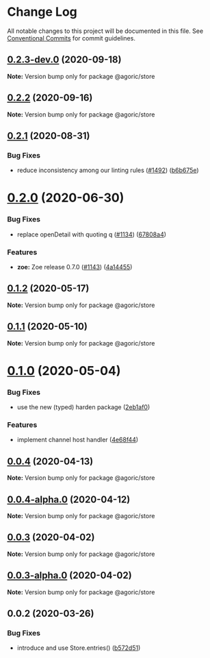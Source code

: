 # Change Log

All notable changes to this project will be documented in this file.
See [Conventional Commits](https://conventionalcommits.org) for commit guidelines.

## [0.2.3-dev.0](https://github.com/Agoric/agoric-sdk/compare/@agoric/store@0.2.2...@agoric/store@0.2.3-dev.0) (2020-09-18)

**Note:** Version bump only for package @agoric/store





## [0.2.2](https://github.com/Agoric/agoric-sdk/compare/@agoric/store@0.2.1...@agoric/store@0.2.2) (2020-09-16)

**Note:** Version bump only for package @agoric/store





## [0.2.1](https://github.com/Agoric/agoric-sdk/compare/@agoric/store@0.2.0...@agoric/store@0.2.1) (2020-08-31)


### Bug Fixes

* reduce inconsistency among our linting rules ([#1492](https://github.com/Agoric/agoric-sdk/issues/1492)) ([b6b675e](https://github.com/Agoric/agoric-sdk/commit/b6b675e2de110e2af19cad784a66220cab21dacf))





# [0.2.0](https://github.com/Agoric/agoric-sdk/compare/@agoric/store@0.1.2...@agoric/store@0.2.0) (2020-06-30)


### Bug Fixes

* replace openDetail with quoting q ([#1134](https://github.com/Agoric/agoric-sdk/issues/1134)) ([67808a4](https://github.com/Agoric/agoric-sdk/commit/67808a4df515630ef7dc77c59054382f626ece96))


### Features

* **zoe:** Zoe release 0.7.0 ([#1143](https://github.com/Agoric/agoric-sdk/issues/1143)) ([4a14455](https://github.com/Agoric/agoric-sdk/commit/4a14455e10f1e3807fd6633594c86a0f60026393))





## [0.1.2](https://github.com/Agoric/agoric-sdk/compare/@agoric/store@0.1.1...@agoric/store@0.1.2) (2020-05-17)

**Note:** Version bump only for package @agoric/store





## [0.1.1](https://github.com/Agoric/agoric-sdk/compare/@agoric/store@0.1.0...@agoric/store@0.1.1) (2020-05-10)

**Note:** Version bump only for package @agoric/store





# [0.1.0](https://github.com/Agoric/agoric-sdk/compare/@agoric/store@0.0.4...@agoric/store@0.1.0) (2020-05-04)


### Bug Fixes

* use the new (typed) harden package ([2eb1af0](https://github.com/Agoric/agoric-sdk/commit/2eb1af08fe3967629a3ce165752fd501a5c85a96))


### Features

* implement channel host handler ([4e68f44](https://github.com/Agoric/agoric-sdk/commit/4e68f441b46d70dee481387ab96e88f1e0b69bfa))





## [0.0.4](https://github.com/Agoric/agoric-sdk/compare/@agoric/store@0.0.4-alpha.0...@agoric/store@0.0.4) (2020-04-13)

**Note:** Version bump only for package @agoric/store





## [0.0.4-alpha.0](https://github.com/Agoric/agoric-sdk/compare/@agoric/store@0.0.3...@agoric/store@0.0.4-alpha.0) (2020-04-12)

**Note:** Version bump only for package @agoric/store





## [0.0.3](https://github.com/Agoric/agoric-sdk/compare/@agoric/store@0.0.3-alpha.0...@agoric/store@0.0.3) (2020-04-02)

**Note:** Version bump only for package @agoric/store





## [0.0.3-alpha.0](https://github.com/Agoric/agoric-sdk/compare/@agoric/store@0.0.2...@agoric/store@0.0.3-alpha.0) (2020-04-02)

**Note:** Version bump only for package @agoric/store





## 0.0.2 (2020-03-26)


### Bug Fixes

* introduce and use Store.entries() ([b572d51](https://github.com/Agoric/agoric-sdk/commit/b572d51df45641da59bc013a0f2e45a694e56cbc))

